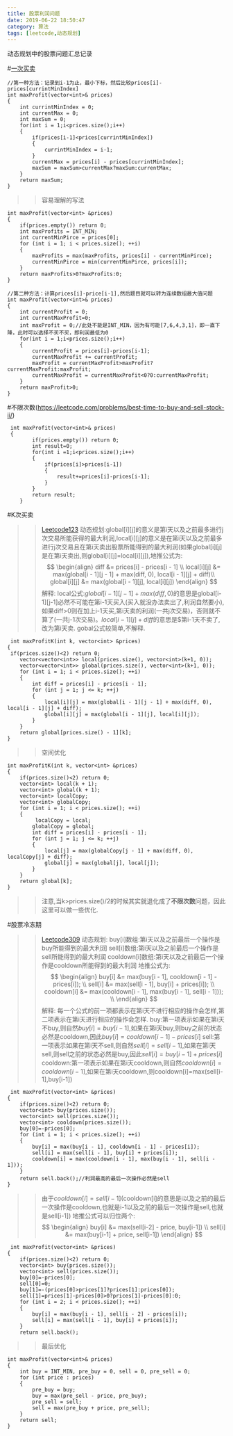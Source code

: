 ```yaml
---
title: 股票利润问题
date: 2019-06-22 18:50:47
category: 算法
tags: [leetcode,动态规划]
---
```


动态规划中的股票问题汇总记录

#[一次买卖](https://leetcode.com/problems/best-time-to-buy-and-sell-stock/)

```
//第一种方法：记录到i-1为止，最小下标，然后比较prices[i]-prices[currintMinIndex]
int maxProfit(vector<int>& prices) 
{
	int currintMinIndex = 0;
	int currentMax = 0;
	int maxSum = 0;
	for(int i = 1;i<prices.size();i++)
	{
		if(prices[i-1]<prices[currintMinIndex])
		{
			currintMinIndex = i-1;
		}
		currentMax = prices[i] - prices[currintMinIndex];
		maxSum = maxSum>currentMax?maxSum:currentMax;
	}     
	return maxSum;
}
```
>>容易理解的写法

```
int maxProfit(vector<int> &prices)
{
    if(prices.empty()) return 0;
    int maxProfits = INT_MIN;
    int currentMinPirce = prices[0];
    for (int i = 1; i < prices.size(); ++i)
    {
        maxProfits = max(maxProfits, prices[i] - currentMinPirce);
        currentMinPirce = min(currentMinPirce, prices[i]);
    }
    return maxProfits>0?maxProfits:0;
}
```

```
//第二种方法：计算prices[i]-price[i-1],然后题目就可以转为连续数组最大值问题
int maxProfit(vector<int>& prices) 
{
	int currentProfit = 0;
	int currentMaxProfit=0;
	int maxProfit = 0;//此处不能是INT_MIN，因为有可能[7,6,4,3,1]，即一直下降，此时可以选择不买不买，即利润最低为0
	for(int i = 1;i<prices.size();i++)
	{
		currentProfit = prices[i]-prices[i-1];
		currentMaxProfit += currentProfit;
		maxProfit = currentMaxProfit>maxProfit?currentMaxProfit:maxProfit;
		currentMaxProfit = currentMaxProfit<0?0:currentMaxProfit;
	}
	return maxProfit>0;
}
```

#不限次数(https://leetcode.com/problems/best-time-to-buy-and-sell-stock-ii/)

```
 int maxProfit(vector<int>& prices) 
 {
        if(prices.empty()) return 0;
        int result=0;
        for(int i =1;i<prices.size();i++)
        {
            if(prices[i]>prices[i-1])
            {
                result+=prices[i]-prices[i-1];
            }
        }
        return result;
    }
```

#K次买卖
>>[Leetcode123](https://leetcode.com/problems/best-time-to-buy-and-sell-stock-iii/)
动态规划:global[i][j]的意义是第i天以及之前最多进行j次交易所能获得的最大利润,local[i][j]的意义是在第i天以及之前最多进行j次交易且在第i天卖出股票所能得到的最大利润(如果global[i][j]是在第i天卖出,则global[i][j]=local[i][j]),地推公式为:
$$
\begin{align}
diff &= prices[i] - prices[i - 1] \\
local[i][j] &= max(global[i - 1][j - 1] + max(diff, 0), local[i - 1][j] + diff)\\
 global[i][j] &= max(global[i - 1][j], local[i][j]) \end{align}
$$
解释:
local公式:$global[i-1][j-1]+max(diff,0)$的意思是global[i-1][j-1]必然不可能在第i-1天买入(买入就没办法卖出了,利润自然要小),如果diff>0则在加上i-1天买,第i天卖的利润(一共j次交易)，否则就不算了(一共j-1次交易)。$local[i - 1][j] + diff$的意思是$第i-1天不卖了,改为第i天卖.
gobal公式较简单,不解释.

```
 int maxProfitK(int k, vector<int> &prices)
{
 if(prices.size()<2) return 0;       
    vector<vector<int>> local(prices.size(), vector<int>(k+1, 0));
    vector<vector<int>> global(prices.size(), vector<int>(k+1, 0));
    for (int i = 1; i < prices.size(); ++i)
    {
        int diff = prices[i] - prices[i - 1];
        for (int j = 1; j <= k; ++j)
        {
            local[i][j] = max(global[i - 1][j - 1] + max(diff, 0), local[i - 1][j] + diff);
            global[i][j] = max(global[i - 1][j], local[i][j]);
        }
    }
    return global[prices.size() - 1][k];
}
```

>>空间优化

```
int maxProfitK(int k, vector<int> &prices)
{
    if(prices.size()<2) return 0;
    vector<int> local(k + 1);
    vector<int> global(k + 1);
    vector<int> localCopy;
    vector<int> globalCopy;
    for (int i = 1; i < prices.size(); ++i)
    {
         localCopy = local;
        globalCopy = global;
        int diff = prices[i] - prices[i - 1];
        for (int j = 1; j <= k; ++j)
        {
            local[j] = max(globalCopy[j - 1] + max(diff, 0), localCopy[j] + diff);
            global[j] = max(global[j], local[j]);
        }
    }
    return global[k];
}
```
>>注意,当k>prices.size()/2的时候其实就退化成了**不限次数**问题，因此这里可以做一些优化.

#股票冷冻期
>>[Leetcode309](https://leetcode.com/problems/best-time-to-buy-and-sell-stock-with-cooldown/)
动态规划:
buy[i]数组:第i天以及之前最后一个操作是buy所能得到的最大利润
sell[i]数组:第i天以及之前最后一个操作是sell所能得到的最大利润
cooldown[i]数组:第i天以及之前最后一个操作是cooldown所能得到的最大利润
地推公式为:
$$
\begin{align}
        buy[i] &= max(buy[i - 1], cooldown[i - 1] - prices[i]); \\
        sell[i] &= max(sell[i - 1], buy[i] + prices[i]); \\
        cooldown[i] &= max(cooldown[i - 1], max(buy[i - 1], sell[i - 1])); \\
\end{align}
$$
解释:
每一个公式的前一项都表示在第i天不进行相应的操作会怎样,第二项表示在第i天进行相应的操作会怎样.
buy:第一项表示如果在第i天不buy,则自然$buy[i]=buy[i-1]$,如果在第i天buy,则buy之前的状态必然是cooldown,因此$buy[i]=cooldown[i-1]-prices[i]$
sell:第一项表示如果在第i天不sell,则自然$sell[i]=sell[i-1]$,如果在第i天sell,则sell之前的状态必然是buy,因此$sell[i]=buy[i-1]+prices[i]$
cooldown:第一项表示如果在第i天cooldown,则自然$cooldown[i]=cooldown[i-1]$,如果在第i天cooldown,则cooldown[i]=max(sell[i-1],buy[i-1])

```
 int maxProfit(vector<int> &prices)
{
    if(prices.size()<2) return 0;
    vector<int> buy(prices.size());
    vector<int> sell(prices.size());
    vector<int> cooldown(prices.size());
    buy[0]=-prices[0];
    for (int i = 1; i < prices.size(); ++i)
    {
        buy[i] = max(buy[i - 1], cooldown[i - 1] - prices[i]);
        sell[i] = max(sell[i - 1], buy[i] + prices[i]);
        cooldown[i] = max(cooldown[i - 1], max(buy[i - 1], sell[i - 1]));
    }
    return sell.back();//利润最高的最后一次操作必然是sell
}
```

>>由于$cooldown[i] = sell[i-1]$(cooldown[i]的意思是i以及之前的最后一次操作是cooldown,也就是i-1以及之前的最后一次操作是sell,也就是sell[i-1])
地推公式可以归位两个:
$$
\begin{align}
buy[i]  &= max(sell[i-2] - price, buy[i-1]) \\
sell[i] &= max(buy[i-1] + price, sell[i-1])
\end{align}
$$

```
 int maxProfit(vector<int> &prices)
{
    if(prices.size()<2) return 0;
    vector<int> buy(prices.size());
    vector<int> sell(prices.size());
    buy[0]=-prices[0];
    sell[0]=0;
    buy[1]=-(prices[0]>prices[1]?prices[1]:prices[0]);
    sell[1]=prices[1]-prices[0]>0?prices[1]-prices[0]:0;
    for (int i = 2; i < prices.size(); ++i)
    {
        buy[i] = max(buy[i - 1], sell[i - 2] - prices[i]);
        sell[i] = max(sell[i - 1], buy[i] + prices[i]);
    }
    return sell.back();
```
>>最后优化

```
int maxProfit(vector<int>& prices) 
{
    int buy = INT_MIN, pre_buy = 0, sell = 0, pre_sell = 0;
    for (int price : prices) 
    {
        pre_buy = buy;
        buy = max(pre_sell - price, pre_buy);
        pre_sell = sell;
        sell = max(pre_buy + price, pre_sell);
    }
    return sell;
}
```